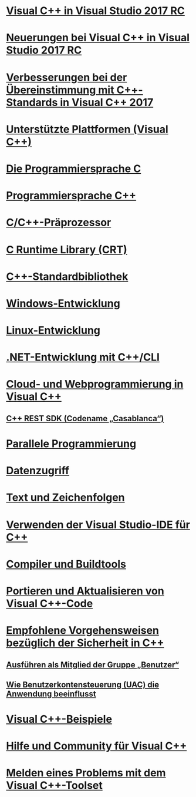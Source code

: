 # [Visual C++ in Visual Studio 2017 RC](visual-cpp-in-visual-studio.md)
# [Neuerungen bei Visual C++ in Visual Studio 2017 RC](what-s-new-for-visual-cpp-in-visual-studio.md)
# [Verbesserungen bei der Übereinstimmung mit C++-Standards in Visual C++ 2017](cpp-conformance-improvements-2017.md)
# [Unterstützte Plattformen (Visual C++)](supported-platforms-visual-cpp.md)
# [Die Programmiersprache C](c-language/c-language-reference.md)
# [Programmiersprache C++](cpp/cpp-language-reference.md)
# [C/C++-Präprozessor](preprocessor/c-cpp-preprocessor-reference.md)
# [C Runtime Library (CRT)](c-runtime-library/c-run-time-library-reference.md)
# [C++-Standardbibliothek](standard-library/cpp-standard-library-reference.md)
# [Windows-Entwicklung](windows/overview-of-windows-programming-in-cpp.md)
# [Linux-Entwicklung](linux/download-install-and-setup-the-linux-development-workload.md)
# [.NET-Entwicklung mit C++/CLI](dotnet/dotnet-programming-with-cpp-cli-visual-cpp.md)
# [Cloud- und Webprogrammierung in Visual C++](cloud/cloud-and-web-programming-in-visual-cpp.md)
## [C++ REST SDK (Codename „Casablanca“)](cloud/cpp-rest-sdk-codename-casablanca.md)
# [Parallele Programmierung](parallel/parallel-programming-in-visual-cpp.md)
# [Datenzugriff](data/data-access-programming-mfc-atl.md)
# [Text und Zeichenfolgen](text/text-and-strings-in-visual-cpp.md)
# [Verwenden der Visual Studio-IDE für C++](ide/ide-and-tools-for-visual-cpp-development.md)
# [Compiler und Buildtools](build/building-c-cpp-programs.md)
# [Portieren und Aktualisieren von Visual C++-Code](porting/visual-cpp-porting-and-upgrading-guide.md)
# [Empfohlene Vorgehensweisen bezüglich der Sicherheit in C++](security/security-best-practices-for-cpp.md)
## [Ausführen als Mitglied der Gruppe „Benutzer“](security/running-as-a-member-of-the-users-group.md)
## [Wie Benutzerkontensteuerung (UAC) die Anwendung beeinflusst](security/how-user-account-control-uac-affects-your-application.md)
# [Visual C++-Beispiele](visual-cpp-samples.md)
# [Hilfe und Community für Visual C++](visual-cpp-help-and-community.md)
# [Melden eines Problems mit dem Visual C++-Toolset](how-to-report-a-problem-with-the-visual-cpp-toolset.md)


<!--HONumber=Feb17_HO4-->



